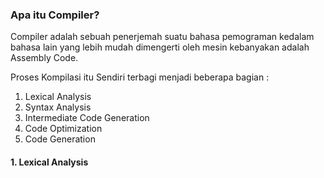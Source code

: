 <h3>Apa itu Compiler?</h3>
<p>Compiler adalah sebuah penerjemah suatu bahasa pemograman kedalam bahasa lain yang lebih mudah dimengerti oleh mesin kebanyakan adalah
Assembly Code.</p>

<p>Proses Kompilasi itu Sendiri terbagi menjadi beberapa bagian :</p>
<ol>
<li>Lexical Analysis</li>
<li>Syntax Analysis</li>
<li>Intermediate Code Generation</li>
<li>Code Optimization</li>
<li>Code Generation</li>
</ol>

<h4>1. Lexical Analysis</h4>
<p></p>

